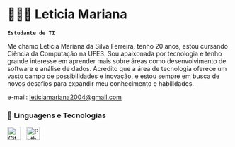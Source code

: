 # 👩🏻‍💻 Leticia Mariana

**`Estudante de TI`**

Me chamo Leticia Mariana da Silva Ferreira, tenho 20 anos, estou cursando Ciência da Computação na UFES. Sou apaixonada por tecnologia e tenho grande interesse em aprender mais sobre áreas como desenvolvimento de software e análise de dados. Acredito que a área de tecnologia oferece um vasto campo de possibilidades e inovação, e estou sempre em busca de novos desafios para expandir meu conhecimento e habilidades.

e-mail: leticiamariana2004@gmail.com


### 🤖 Linguagens e Tecnologias





<img 
    align="left" 
    alt="Git" 
    title="Git"
    width="30px" 
    style="padding-right: 10px;" 
    src="https://cdn.jsdelivr.net/gh/devicons/devicon@latest/icons/git/git-original.svg" 
/>
<img 
    align="left" 
    alt="Python" 
    title="Python"
    width="30px" 
    style="padding-right: 10px;" 
    src="https://cdn.jsdelivr.net/gh/devicons/devicon@latest/icons/python/python-original.svg" 
/>
<br/>
<br/>


